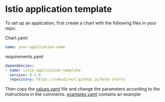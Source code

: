 # Istio application template

To set up an application, first create a chart with the following files in your repo:

Chart.yaml
```yaml
name: your-application-name
```

requirements.yaml
```yaml
dependencies:
- name: istio-application-template
  version: 0.1.0
  repository: https://saksdirect.github.io/helm-charts
```

Then copy the [values.yaml](https://github.com/saksdirect/hbc-common-k8s/tree/master/charts/istio-application-template/values.yaml) file and change the parameters according to the instructions in the comments. [examples.yaml](https://github.com/saksdirect/hbc-common-k8s/tree/master/charts/istio-application-template/example.yaml) contains an example
